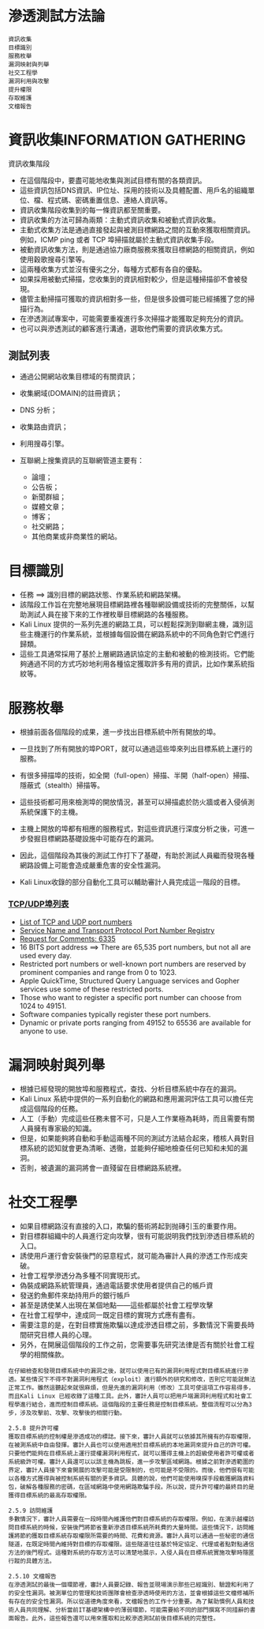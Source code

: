 # 滲透測試方法論
```
資訊收集
目標識別
服務枚舉
漏洞映射與列舉
社交工程學
漏洞利用與攻擊
提升權限
存取維護
文檔報告
```

# 資訊收集INFORMATION GATHERING

資訊收集階段

- 在這個階段中，要盡可能地收集與測試目標有關的各類資訊。
- 這些資訊包括DNS資訊、IP位址、採用的技術以及具體配置、用戶名的組織單位、檔、程式碼、密碼重置信息、連絡人資訊等。
- 資訊收集階段收集到的每一條資訊都至關重要。
- 資訊收集的方法可歸為兩類：主動式資訊收集和被動式資訊收集。
- 主動式收集方法是通過直接發起與被測目標網路之間的互動來獲取相關資訊。例如，ICMP ping 或者 TCP 埠掃描就屬於主動式資訊收集手段。
- 被動資訊收集方法，則是通過協力廠商服務來獲取目標網路的相關資訊，例如使用穀歌搜尋引擎等。
- 這兩種收集方式並沒有優劣之分，每種方式都有各自的優點。
- 如果採用被動式掃描，您收集到的資訊相對較少，但是這種掃描卻不會被發現。
- 儘管主動掃描可獲取的資訊相對多一些，但是很多設備可能已經捕獲了您的掃描行為。
- 在滲透測試專案中，可能需要重複進行多次掃描才能獲取足夠充分的資訊。
- 也可以與滲透測試的顧客進行溝通，選取他們需要的資訊收集方式。

## 測試列表
- 通過公開網站收集目標域的有關資訊；
- 收集網域(DOMAIN)的註冊資訊；
- DNS 分析；
- 收集路由資訊；
- 利用搜尋引擎。

- 互聯網上搜集資訊的互聯網管道主要有：
  - 論壇；
  - 公告板；
  - 新聞群組；
  - 媒體文章；
  - 博客；
  - 社交網路；
  - 其他商業或非商業性的網站。

# 目標識別
- 任務 ==> 識別目標的網路狀態、作業系統和網路架構。
- 該階段工作旨在完整地展現目標網路裡各種聯網設備或技術的完整關係，以幫助測試人員在接下來的工作裡枚舉目標網路的各種服務。
- Kali Linux 提供的一系列先進的網路工具，可以輕鬆探測到聯網主機，識別這些主機運行的作業系統，並根據每個設備在網路系統中的不同角色對它們進行歸類。
- 這些工具通常採用了基於上層網路通訊協定的主動和被動的檢測技術。它們能夠通過不同的方式巧妙地利用各種協定獲取許多有用的資訊，比如作業系統指紋等。

# 服務枚舉
- 根據前面各個階段的成果，進一步找出目標系統中所有開放的埠。
- 一旦找到了所有開放的埠PORT，就可以通過這些埠來列出目標系統上運行的服務。

- 有很多掃描埠的技術，如全開（full-open）掃描、半開（half-open）掃描、隱蔽式（stealth）掃描等。
- 這些技術都可用來檢測埠的開放情況，甚至可以掃描處於防火牆或者入侵偵測系統保護下的主機。
- 主機上開放的埠都有相應的服務程式，對這些資訊進行深度分析之後，可進一步發掘目標網路基礎設施中可能存在的漏洞。
- 因此，這個階段為其後的測試工作打下了基礎，有助於測試人員繼而發現各種網路設備上可能會造成嚴重危害的安全性漏洞。
- Kali Linux收錄的部分自動化工具可以輔助審計人員完成這一階段的目標。

### [TCP/UDP埠列表](https://zh.wikipedia.org/wiki/TCP/UDP%E7%AB%AF%E5%8F%A3%E5%88%97%E8%A1%A8)
- [List of TCP and UDP port numbers](https://en.wikipedia.org/wiki/List_of_TCP_and_UDP_port_numbers)
- [Service Name and Transport Protocol Port Number Registry](https://www.iana.org/assignments/service-names-port-numbers/service-names-port-numbers.xhtml)
- [Request for Comments: 6335](https://www.rfc-editor.org/rfc/rfc6335.html)
- 16 BITS port address ==> There are 65,535 port numbers, but not all are used every day.
- Restricted port numbers or well-known port numbers are reserved by prominent companies and range from 0 to 1023. 
- Apple QuickTime, Structured Query Language services and Gopher services use some of these restricted ports.
- Those who want to register a specific port number can choose from 1024 to 49151. 
- Software companies typically register these port numbers. 
- Dynamic or private ports ranging from 49152 to 65536 are available for anyone to use.





# 漏洞映射與列舉
- 根據已經發現的開放埠和服務程式，查找、分析目標系統中存在的漏洞。
- Kali Linux 系統中提供的一系列自動化的網路和應用漏洞評估工具可以擔任完成這個階段的任務。
- 人工（手動）完成這些任務未嘗不可，只是人工作業極為耗時，而且需要有關人員擁有專家級的知識。
- 但是，如果能夠將自動和手動這兩種不同的測試方法結合起來，稽核人員對目標系統的認知就會更為清晰、透徹，並能夠仔細地檢查任何已知和未知的漏洞。
- 否則，被遺漏的漏洞將會一直殘留在目標網路系統裡。

# 社交工程學
- 如果目標網路沒有直接的入口，欺騙的藝術將起到抛磚引玉的重要作用。
- 對目標群組織中的人員進行定向攻擊，很有可能説明我們找到滲透目標系統的入口。
- 誘使用戶運行會安裝後門的惡意程式，就可能為審計人員的滲透工作形成突破。
- 社會工程學滲透分為多種不同實現形式。
- 偽裝成網路系統管理員，通過電話要求使用者提供自己的帳戶資
- 發送釣魚郵件來劫持用戶的銀行帳戶
- 甚至是誘使某人出現在某個地點——這些都屬於社會工程學攻擊
- 在社會工程學中，達成同一既定目標的實現方式應有盡有。
- 需要注意的是，在對目標實施欺騙以達成滲透目標之前，多數情況下需要長時間研究目標人員的心理。
- 另外，在開展這個階段的工作之前，您需要事先研究法律是否有關於社會工程學的相關條款。



```
在仔細檢查和發現目標系統中的漏洞之後，就可以使用已有的漏洞利用程式對目標系統進行滲透。某些情況下不得不對漏洞利用程式（exploit）進行額外的研究和修改，否則它可能就無法正常工作。雖然這聽起來就很麻煩，但是先進的漏洞利用（修改）工具可使這項工作容易得多，而且Kali Linux 已經收錄了這種工具。此外，審計人員可以把用戶端漏洞利用程式和社會工程學進行結合，進而控制目標系統。這個階段的主要任務是控制目標系統。整個流程可以分為3步，涉及攻擊前、攻擊、攻擊後的相關行動。

2.5.8 提升許可權
獲取目標系統的控制權是滲透成功的標誌。接下來，審計人員就可以依據其所擁有的存取權限，在被測系統中自由發揮。審計人員也可以使用適用於目標系統的本地漏洞來提升自己的許可權。只要他們能夠在目標系統上運行提權漏洞利用程式，就可以獲得主機上的超級使用者許可權或者系統級許可權。審計人員還可以以該主機為跳板，進一步攻擊區域網路。根據之前對滲透範圍的界定，審計人員接下來會開展的攻擊可能是受限制的，也可能是不受限的。而後，他們很有可能以各種方式獲得與被控制系統有關的更多資訊。具體的說，他們可能使用嗅探手段截獲網路資料包，破解各種服務的密碼，在區域網路中使用網路欺騙手段。所以說，提升許可權的最終目的是獲得目標系統的最高存取權限。

2.5.9 訪問維護
多數情況下，審計人員需要在一段時間內維護他們對目標系統的存取權限。例如，在演示越權訪問目標系統的時候，安裝後門將節省重新滲透目標系統所耗費的大量時間。這些情況下，訪問維護將節約獲取目標系統存取權限所需要的時間、花費和資源。審計人員可以通過一些秘密的通信隧道，在既定時間內維持對目標的存取權限。這些隧道往往基於特定協定、代理或者點對點通信方法的後門程式。這種對系統的存取方法可以清楚地展示，入侵人員在目標系統實施攻擊時隱匿行蹤的具體方法。

2.5.10 文檔報告
在滲透測試的最後一個環節裡，審計人員要記錄、報告並現場演示那些已經識別、驗證和利用了的安全性漏洞。被測單位的管理和技術團隊會檢查滲透時使用的方法，並會根據這些文檔修補所有存在的安全性漏洞。所以從道德角度來看，文檔報告的工作十分重要。為了幫助慣例人員和技術人員共同理解、分析當前IT基礎架構中的薄弱環節，可能需要給不同的部門撰寫不同措辭的書面報告。此外，這些報告還可以用來獲取和比較滲透測試前後目標系統的完整性。

```
